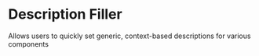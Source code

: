 # Description Filler
Allows users to quickly set generic, context-based descriptions for various components

